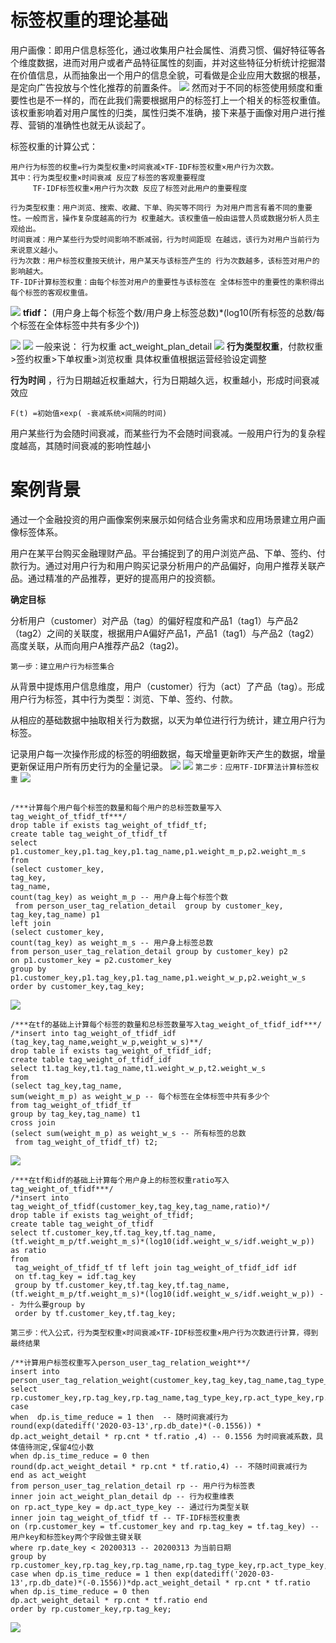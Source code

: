 # 标签权重的理论基础
用户画像：即用户信息标签化，通过收集用户社会属性、消费习惯、偏好特征等各个维度数据，进而对用户或者产品特征属性的刻画，并对这些特征分析统计挖掘潜在价值信息，从而抽象出一个用户的信息全貌，可看做是企业应用大数据的根基，是定向广告投放与个性化推荐的前置条件。
![](https://files.mdnice.com/user/37771/b429bf95-9c6e-4d23-86d4-a2fdcb893340.png)
然而对于不同的标签使用频度和重要性也是不一样的，而在此我们需要根据用户的标签打上一个相关的标签权重值。该权重影响着对用户属性的归类，属性归类不准确，接下来基于画像对用户进行推荐、营销的准确性也就无从谈起了。

标签权重的计算公式：

```
用户行为标签的权重=行为类型权重×时间衰减×TF-IDF标签权重×用户行为次数。
其中：行为类型权重×时间衰减 反应了标签的客观重要程度
     TF-IDF标签权重×用户行为次数 反应了标签对此用户的重要程度
     
行为类型权重：用户浏览、搜索、收藏、下单、购买等不同行 为对用户而言有着不同的重要性。一般而言，操作复杂度越高的行为 权重越大。该权重值一般由运营人员或数据分析人员主观给出。
时间衰减：用户某些行为受时间影响不断减弱，行为时间距现 在越远，该行为对用户当前行为来说意义越小。
行为次数：用户标签权重按天统计，用户某天与该标签产生的 行为次数越多，该标签对用户的影响越大。
TF-IDF计算标签权重：由每个标签对用户的重要性与该标签在 全体标签中的重要性的乘积得出每个标签的客观权重值。    
```
![](https://files.mdnice.com/user/37771/f63bae15-15bd-4ffe-8233-8eb640b77f31.png)
**tfidf：**
(用户身上每个标签个数/用户身上标签总数)*(log10(所有标签的总数/每个标签在全体标签中共有多少个))

![](https://files.mdnice.com/user/37771/bf4130d5-ba72-46da-b163-df5ea656d12c.png)
![](https://files.mdnice.com/user/37771/efee3812-2537-4ab8-9ded-b761e063b2f6.png)
一般来说：
行为权重 act_weight_plan_detail
![](https://files.mdnice.com/user/37771/4409d5fe-cc21-4e00-bb51-620c4d57c89c.png)
**行为类型权重**，付款权重>签约权重>下单权重>浏览权重 具体权重值根据运营经验设定调整

**行为时间** ，行为日期越近权重越大，行为日期越久远，权重越小，形成时间衰减效应

```
F(t) =初始值×exp( -衰减系统×间隔的时间)
```
用户某些行为会随时间衰减，而某些行为不会随时间衰减。一般用户行为的复杂程度越高，其随时间衰减的影响性越小

# 案例背景
通过一个金融投资的用户画像案例来展示如何结合业务需求和应用场景建立用户画像标签体系。

用户在某平台购买金融理财产品。平台捕捉到了的用户浏览产品、下单、签约、付款行为。通过对用户行为和用户购买记录分析用户的产品偏好，向用户推荐关联产品。通过精准的产品推荐，更好的提高用户的投资额。

**确定目标**

分析用户（customer）对产品（tag）的偏好程度和产品1（tag1）与产品2（tag2）之间的关联度，根据用户A偏好产品1，产品1（tag1）与产品2（tag2）高度关联，从而向用户A推荐产品2（tag2)。

`第一步：建立用户行为标签集合`

从背景中提炼用户信息维度，用户（customer）行为（act）了产品（tag）。形成用户行为标签，其中行为类型：浏览、下单、签约、付款。

从相应的基础数据中抽取相关行为数据，以天为单位进行行为统计，建立用户行为标签。

记录用户每一次操作形成的标签的明细数据，每天增量更新昨天产生的数据，增量更新保证用户所有历史行为的全量记录。
![](https://files.mdnice.com/user/37771/3e9ad0c2-df7d-4a53-bd14-80153e21d986.png)
![](https://files.mdnice.com/user/37771/e5353d6b-87be-4ef7-8fab-33bfef33865a.png)
`第二步：应用TF-IDF算法计算标签权重`
![](https://files.mdnice.com/user/37771/ff2a1719-7d9e-4181-9630-fc9c1cde191d.png)

```

/***计算每个用户每个标签的数量和每个用户的总标签数量写入tag_weight_of_tfidf_tf***/
drop table if exists tag_weight_of_tfidf_tf;
create table tag_weight_of_tfidf_tf
select p1.customer_key,p1.tag_key,p1.tag_name,p1.weight_m_p,p2.weight_m_s 
from
(select customer_key,
tag_key,
tag_name,
count(tag_key) as weight_m_p -- 用户身上每个标签个数
 from person_user_tag_relation_detail  group by customer_key, tag_key,tag_name) p1
left join
(select customer_key,
count(tag_key) as weight_m_s -- 用户身上标签总数
from person_user_tag_relation_detail group by customer_key) p2
on p1.customer_key = p2.customer_key
group by p1.customer_key,p1.tag_key,p1.tag_name,p1.weight_w_p,p2.weight_w_s
order by customer_key,tag_key;
```
![](https://files.mdnice.com/user/37771/2eb5c69a-98f6-4606-8017-0ed90d591794.png)

```
/***在tf的基础上计算每个标签的数量和总标签数量写入tag_weight_of_tfidf_idf***/
/*insert into tag_weight_of_tfidf_idf (tag_key,tag_name,weight_w_p,weight_w_s)**/
drop table if exists tag_weight_of_tfidf_idf;
create table tag_weight_of_tfidf_idf
select t1.tag_key,t1.tag_name,t1.weight_w_p,t2.weight_w_s
from
(select tag_key,tag_name,
sum(weight_m_p) as weight_w_p -- 每个标签在全体标签中共有多少个
from tag_weight_of_tfidf_tf 
group by tag_key,tag_name) t1
cross join 
(select sum(weight_m_p) as weight_w_s -- 所有标签的总数 
 from tag_weight_of_tfidf_tf) t2;
```
![](https://files.mdnice.com/user/37771/cc73a4df-f82d-4d30-a7df-90eac2889862.png)

```
/***在tf和idf的基础上计算每个用户身上的标签权重ratio写入tag_weight_of_tfidf***/
/*insert into tag_weight_of_tfidf(customer_key,tag_key,tag_name,ratio)*/
drop table if exists tag_weight_of_tfidf;
create table tag_weight_of_tfidf
select tf.customer_key,tf.tag_key,tf.tag_name,
(tf.weight_m_p/tf.weight_m_s)*(log10(idf.weight_w_s/idf.weight_w_p)) as ratio
from
 tag_weight_of_tfidf_tf tf left join tag_weight_of_tfidf_idf idf
 on tf.tag_key = idf.tag_key
 group by tf.customer_key,tf.tag_key,tf.tag_name,(tf.weight_m_p/tf.weight_m_s)*(log10(idf.weight_w_s/idf.weight_w_p)) -- 为什么要group by
 order by tf.customer_key,tf.tag_key;
```
`第三步：代入公式，行为类型权重×时间衰减×TF-IDF标签权重×用户行为次数进行计算，得到最终结果`

```
/**计算用户标签权重写入person_user_tag_relation_weight**/
insert into person_user_tag_relation_weight(customer_key,tag_key,tag_name,tag_type_key,act_type_key,cnt,date_key,db_date,act_weight)
select rp.customer_key,rp.tag_key,rp.tag_name,tag_type_key,rp.act_type_key,rp.cnt,rp.date_key,rp.db_date,
case 
when  dp.is_time_reduce = 1 then  -- 随时间衰减行为 
round(exp(datediff('2020-03-13',rp.db_date)*(-0.1556)) * dp.act_weight_detail * rp.cnt * tf.ratio ,4) -- 0.1556 为时间衰减系数，具体值待测定,保留4位小数
when dp.is_time_reduce = 0 then
round(dp.act_weight_detail * rp.cnt * tf.ratio,4) -- 不随时间衰减行为
end as act_weight
from person_user_tag_relation_detail rp -- 用户行为标签表
inner join act_weight_plan_detail dp -- 行为权重维表
on rp.act_type_key = dp.act_type_key -- 通过行为类型关联
inner join tag_weight_of_tfidf tf -- TF-IDF标签权重表
on (rp.customer_key = tf.customer_key and rp.tag_key = tf.tag_key) -- 用户key和标签key两个字段做主键关联
where rp.date_key < 20200313 -- 20200313 为当前日期
group by rp.customer_key,rp.tag_key,rp.tag_name,rp.tag_type_key,rp.act_type_key,rp.cnt,rp.db_date,
case when dp.is_time_reduce = 1 then exp(datediff('2020-03-13',rp.db_date)*(-0.1556))*dp.act_weight_detail * rp.cnt * tf.ratio
when dp.is_time_reduce = 0 then
dp.act_weight_detail * rp.cnt * tf.ratio end
order by rp.customer_key,rp.tag_key;
```
![](https://files.mdnice.com/user/37771/71fbbe8e-7625-448b-a4f8-000530290a24.png)

	